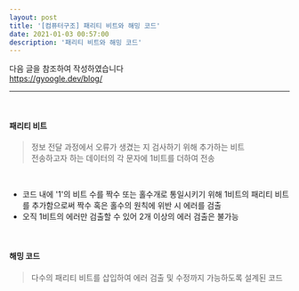 ```yaml
---
layout: post
title: '[컴퓨터구조] 패리티 비트와 해밍 코드'
date: 2021-01-03 00:57:00
description: '패리티 비트와 해밍 코드'
---
```


다음 글을 참조하여 작성하였습니다
<br>https://gyoogle.dev/blog/

<hr>

<br>

#### 패리티 비트

> 정보 전달 과정에서 오류가 생겼는 지 검사하기 위해 추가하는 비트
> <br> 전송하고자 하는 데이터의 각 문자에 1비트를 더하여 전송

<br>

- 코드 내에 '1'의 비트 수를 짝수 또는 홀수개로 통일시키기 위해 1비트의 패리티 비트를 추가함으로써 짝수 혹은 홀수의 원칙에 위반 시 에러를 검출
- 오직 1비트의 에러만 검출할 수 있어 2개 이상의 에러 검출은 불가능

<br>

#### 해밍 코드

> 다수의 패리티 비트를 삽입하여 에러 검출 및 수정까지 가능하도록 설계된 코드
